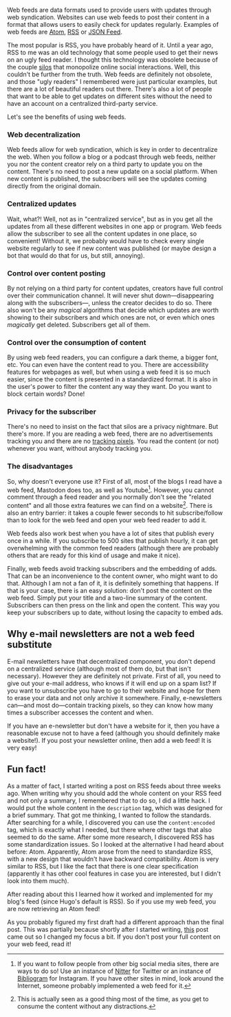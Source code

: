 <!-- title: Use web feeds! -->
<!-- slug: use-web-feeds -->
<!-- categories: Decentralization -->
<!-- date: 2020-04-18T14:59:00Z -->

Web feeds are data formats used to provide users with updates through web
syndication. Websites can use web feeds to post their content in a format that
allows users to easily check for updates regularly. Examples of web feeds are
[Atom][atom], [RSS][rss] or [JSON Feed][json-feed].

The most popular is RSS, you have probably heard of it. Until a year ago, RSS to
me was an old technology that some people used to get their news on an ugly feed
reader. I thought this technology was obsolete because of the couple
[silos][silo] that monopolize online social interactions. Well, this couldn't be
further from the truth. Web feeds are definitely not obsolete, and those "ugly
readers" I remembered were just particular examples, but there are a lot of
beautiful readers out there. There's also a lot of people that want to be able
to get updates on different sites without the need to have an account on a
centralized third-party service.

Let's see the benefits of using web feeds.

### Web decentralization

Web feeds allow for web syndication, which is key in order to decentralize the
web. When you follow a blog or a podcast through web feeds, neither you nor the
content creator rely on a third party to update you on the content. There's no
need to post a new update on a social platform. When new content is published,
the subscribers will see the updates coming directly from the original domain.

### Centralized updates

Wait, what?! Well, not as in "centralized service", but as in you get all the
updates from all these different websites in one app or program. Web feeds allow
the subscriber to see all the content updates in one place, so convenient!
Without it, we probably would have to check every single website regularly to
see if new content was published (or maybe design a bot that would do that for
us, but still, annoying).

### Control over content posting

By not relying on a third party for content updates, creators have full control
over their communication channel. It will never shut down—disappearing along
with the subscribers—, unless the creator decides to do so. There also won't be
any *magical* algorithms that decide which updates are worth showing to their
subscribers and which ones are not, or even which ones *magically* get deleted.
Subscribers get all of them.

### Control over the consumption of content

By using web feed readers, you can configure a dark theme, a bigger font, etc.
You can even have the content read to you. There are accessibility features for
webpages as well, but when using a web feed it is so much easier, since the
content is presented in a standardized format. It is also in the user's power to
filter the content any way they want. Do you want to block certain words? Done!

### Privacy for the subscriber

There's no need to insist on the fact that silos are a privacy nightmare. But
there's more. If you are reading a web feed, there are no advertisements
tracking you and there are no [tracking pixels][tracking-pixel]. You read the
content (or not) whenever you want, without anybody tracking you.

### The disadvantages

So, why doesn't everyone use it? First of all, most of the blogs I read have a
web feed, Mastodon does too, as well as Youtube[^other-platforms]. However, you
cannot comment through a feed reader and you normally don't see the "related
content" and all those extra features we can find on a website[^distractions].
There is also an entry barrier: it takes a couple fewer seconds to hit
subscribe/follow than to look for the web feed and open your web feed reader to
add it.

[^other-platforms]: If you want to follow people from other big social media
  sites, there are ways to do so! Use an instance of [Nitter][nitter] for
  Twitter or an instance of [Bibliogram][bibliogram] for Instagram. If you have
  other sites in mind, look around the Internet, someone probably implemented a
  web feed for it.

[^distractions]: This is actually seen as a good thing most of the time, as you
  get to consume the content without any distractions.

Web feeds also work best when you have a lot of sites that publish every once in
a while. If you subscribe to 500 sites that publish hourly, it can get
overwhelming with the common feed readers (although there are probably others
that are ready for this kind of usage and make it nice).

Finally, web feeds avoid tracking subscribers and the embedding of adds. That
can be an inconvenience to the content owner, who might want to do that.
Although I am not a fan of it, it is definitely something that happens. If that
is your case, there is an easy solution: don't post the content on the web feed.
Simply put your title and a two-line summary of the content. Subscribers can
then press on the link and open the content. This way you keep your subscribers
up to date, without losing the capacity to embed ads.

## Why e-mail newsletters are not a web feed substitute

E-mail newsletters have that decentralized component, you don't depend on a
centralized service (although most of them do, but that isn't necessary).
However they are definitely not private. First of all, you need to give out your
e-mail address, who knows if it will end up on a spam list? If you want to
unsubscribe you have to go to their website and hope for them to erase your data
and not only archive it somewhere. Finally, e-newsletters can—and most
do—contain tracking pixels, so they can know how many times a subscriber
accesses the content and when.

If you have an e-newsletter but don't have a website for it, then you have a
reasonable excuse not to have a feed (although you should definitely make a
website!). If you post your newsletter online, then add a web feed! It is very
easy!

## Fun fact!

As a matter of fact, I started writing a post on RSS feeds about three weeks
ago. When writing why you should add the whole content on your RSS feed and not
only a summary, I remembered that to do so, I did a little hack. I would put the
whole content in the `description` tag, which was designed for a brief summary.
That got me thinking, I wanted to follow the standards. After searching for a
while, I discovered you can use the `content:encoded` tag, which is exactly what
I needed, but there where other tags that also seemed to do the same. After some
more research, I discovered RSS has some standardization issues. So I looked at
the alternative I had heard about before: Atom. Apparently, Atom arose from the
need to standardize RSS, with a new design that wouldn't have backward
compatibility. Atom is very similar to RSS, but I like the fact that there is
one clear specification (apparently it has other cool features in case you are
interested, but I didn't look into them much).

After reading about this I learned how it worked and implemented for my blog's
feed (since Hugo's default is RSS). So if you use my web feed, you are now
retrieving an Atom feed!

As you probably figured my first draft had a different approach than the final
post. This was partially because shortly after I started writing,
[this][kevq-post] post came out so I changed my focus a bit. If you don't post
your full content on your web feed, read it!


[rss]: <https://en.wikipedia.org/wiki/RSS> "RSS — Wikipedia"
[atom]: <https://en.wikipedia.org/wiki/Atom_(Web_standard)> "Atom — Wikipedia"
[json-feed]: <https://en.wikipedia.org/wiki/JSON_Feed> "JSON Feed — Wikipedia"
[silo]: <https://indieweb.org/silo> "Silo — IndieWeb Wiki"
[tracking-pixel]: <https://en.wikipedia.org/wiki/Web_beacon> "Web beacon — Wikipedia"
[nitter]: <https://github.com/zedeus/nitter> "Nitter — GitHub"
[bibliogram]: <https://sr.ht/~cadence/bibliogram/> "Bibliogram — Sourcehut"
[kevq-post]: <https://kevq.uk/why-having-a-full-post-rss-feed-is-a-good-idea/> "Why Having A Full Post RSS Feed Is A Good Idea — Kev Quirk"

